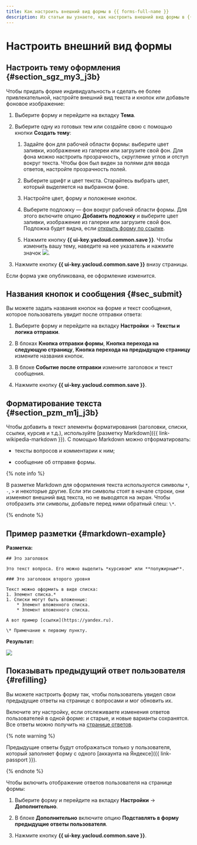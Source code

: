 ```yaml
---
title: Как настроить внешний вид формы в {{ forms-full-name }}
description: Из статьи вы узнаете, как настроить внешний вид формы в {{ forms-full-name }}.
---
```


# Настроить внешний вид формы

## Настроить тему оформления {#section_sgz_my3_j3b}

Чтобы придать форме индивидуальность и сделать ее более привлекательной, настройте внешний вид текста и кнопок или добавьте фоновое изображение:

1. Выберите форму и перейдите на вкладку **Тема**.

1. Выберите одну из готовых тем или создайте свою с помощью кнопки **Создать тему**:

    1. Задайте фон для рабочей области формы: выберите цвет заливки, изображение из галереи или загрузите свой фон. Для фона можно настроить прозрачность, скругление углов и отступ вокруг текста. Чтобы фон был виден за полями для ввода ответов, настройте прозрачность полей.

    1. Выберите шрифт и цвет текста. Старайтесь выбрать цвет, который выделяется на выбранном фоне.

    1. Настройте цвет, форму и положение кнопок.

    1. Выберите подложку — фон вокруг рабочей области формы. Для этого включите опцию **Добавить подложку** и выберите цвет заливки, изображение из галереи или загрузите свой фон. Подложка будет видна, если [открыть форму по ссылке](publish.md#section_link).

    1.  Нажмите кнопку **{{ ui-key.yacloud.common.save }}**. Чтобы изменить вашу тему, наведите на нее указатель и нажмите значок ![](../_assets/forms/settings.png).

1. Нажмите кнопку **{{ ui-key.yacloud.common.save }}** внизу страницы.

Если форма уже опубликована, ее оформление изменится.


## Названия кнопок и сообщения {#sec_submit}

Вы можете задать названия кнопок на форме и текст сообщения, которое пользователь увидит после отправки ответа:

1. Выберите форму и перейдите на вкладку **Настройки** → **Тексты и логика отправки**.

1. В блоках **Кнопка отправки формы**, **Кнопка перехода на следующую страницу**, **Кнопка перехода на предыдущую страницу** измените названия кнопок.

1. В блоке **Событие после отправки** измените заголовок и текст сообщения.

1. Нажмите кнопку **{{ ui-key.yacloud.common.save }}**.


## Форматирование текста {#section_pzm_m1j_j3b}

Чтобы добавить в текст элементы форматирования (заголовки, списки, ссылки, курсив и т.д.), используйте [разметку Markdown]({{ link-wikipedia-markdown }}). С помощью Markdown можно отформатировать:

- тексты вопросов и комментарии к ним;

- сообщение об отправке формы.

{% note info %}

В разметке Markdown для оформления текста используются символы `*`, `-`, `>` и некоторые другие. Если эти символы стоят в начале строки, они изменяют внешний вид текста, но не выводятся на экран. Чтобы отобразить эти символы, добавьте перед ними обратный слеш: `\*`.

{% endnote %}


## Пример разметки {#markdown-example}

**Разметка:**

```
## Это заголовок

Это текст вопроса. Его можно выделить *курсивом* или **полужирным**.

### Это заголовок второго уровня

Текст можно оформить в виде списка:
1. Элемент списка.*
1. Списки могут быть вложенные:
    * Элемент вложенного списка.
    * Элемент вложенного списка.

А вот пример [ссылки](https://yandex.ru).

\* Примечание к первому пункту.
```

**Результат:**

![](../_assets/forms/markdown.png)

## Показывать предыдущий ответ пользователя {#refilling}

Вы можете настроить форму так, чтобы пользователь увидел свои предыдущие ответы на странице с вопросами и мог обновить их.

Включите эту настройку, если отслеживаете изменения ответов пользователей в одной форме: и старые, и новые варианты сохранятся. Все ответы можно получить на [странице ответов](./answers.md).

{% note warning %}

Предыдущие ответы будут отображаться только у пользователя, который заполняет форму с одного [аккаунта на Яндексе]({{ link-passport }}). 

{% endnote %}

Чтобы включить отображение ответов пользователя на странице формы:

1. Выберите форму и перейдите на вкладку **Настройки** → **Дополнительно**.

1. В блоке **Дополнительно** включите опцию **Подставлять в форму предыдущие ответы пользователя**.

1. Нажмите кнопку **{{ ui-key.yacloud.common.save }}**.
